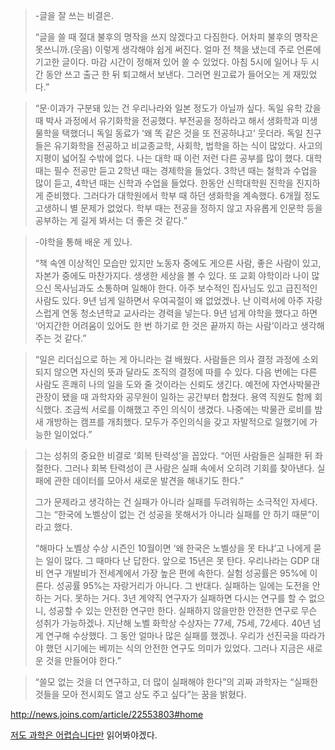 



> -글을 잘 쓰는 비결은.   
>
> 
>
> “글을 쓸 때 절대 불후의 명작을 쓰지 않겠다고 다짐한다.  어차피 불후의 명작은 못쓰니까.(웃음) 이렇게 생각해야 쉽게 써진다. 얼마 전 책을 냈는데 주로 언론에 기고한 글이다. 마감 시간이 정해져 있어 쓸 수 있었다. 아침 5시에 일어나 두 시간 동안 쓰고 출근 한 뒤 퇴고해서 보낸다. 그러면 원고료가 들어오는 게 재밌었다.” 





>  “문·이과가 구분돼 있는 건 우리나라와 일본 정도가 아닐까 싶다. 독일 유학 갔을 때 박사 과정에서 유기화학을 전공했다. 부전공을 정하라고 해서 생화학과 미생물학을 택했더니 독일 동료가 ‘왜 똑 같은 것을 또 전공하냐고’ 웃더라. 독일 친구들은 유기화학을 전공하고 비교종교학, 사회학, 법학을 하는 식이 많았다. 사고의 지평이 넓어질 수밖에 없다. 나는 대학 때 이런 저런 다른 공부를 많이 했다. 대학 때는 필수 전공만 듣고 2학년 때는 경제학을 들었다. 3학년 때는 철학과 수업을 많이 듣고, 4학년 때는 신학과 수업을 들었다. 한동안 신학대학원 진학을 진지하게 준비했다. 그러다가 대학원에서 학부 때 하던 생화학을 계속했다. 6개월 정도 고생하니 별 문제가 없었다. 학부 때는 전공을 정하지 않고 자유롭게 인문학 등을 공부하는 게 길게 봐서는 더 좋은 것 같다.”  





> -야학을 통해 배운 게 있나.   
>
> 
>
> “책 속엔 이상적인 모습만 있지만 노동자 중에도 게으른 사람,  좋은 사람이 있고, 자본가 중에도 마찬가지다. 생생한 세상을 볼 수 있다. 또 교회 야학이라 나이 많으신 목사님과도 소통하며 일해야 한다. 아주 보수적인 집사님도 있고 급진적인 사람도 있다. 9년 넘게 일하면서 우여곡절이 왜 없었겠나. 난 이력서에 아주 자랑스럽게 연동 청소년학교 교사라는 경력을 넣는다. 9년 넘게 야학을 했다고 하면 ‘어지간한 어려움이 있어도 한 번 하기로 한 것은 끝까지 하는 사람’이라고 생각해주는 것 같다.” 





>  “일은 리더십으로 하는 게 아니라는 걸 배웠다. 사람들은 의사 결정 과정에 소외되지 않으면 자신의 뜻과 달라도 조직의 결정에 따를 수 있다. 다음 번에는 다른 사람도 흔쾌히 나의 일을 도와 줄 것이라는 신뢰도 생긴다. 예전에 자연사박물관 관장이 됐을 때 과학자와 공무원이 일하는 공간부터 합쳤다. 용역 직원도 함께 회식했다. 조금씩 서로를 이해했고 주인 의식이 생겼다. 나중에는 박물관 로비를 밤새 개방하는 캠프를 개최했다. 모두가 주인의식을 갖고 자발적으로 일했기에 가능한 일이었다.”  





> 그는 성취의 중요한 비결로 ‘회복 탄력성’을 꼽았다. “어떤 사람들은 실패한 뒤 좌절한다. 그러나 회복 탄력성이 큰 사람은 실패 속에서 오히려 기회를 찾아낸다. 실패에 관한 데이터를 모아서 새로운 발견을 해내기도 한다.”   
>
> 
>
> 그가 문제라고 생각하는 건 실패가 아니라 실패를 두려워하는 소극적인 자세다. 그는 “한국에 노벨상이 없는 건 성공을 못해서가 아니라 실패를 안 하기 때문”이라고 했다.  
>
> 
>
> “해마다 노벨상 수상 시즌인 10월이면 ‘왜 한국은 노벨상을 못 타냐’고 나에게 묻는 일이 많다. 그 때마다 난 답한다. 앞으로 15년은 못 탄다. 우리나라는 GDP 대비 연구 개발비가 전세계에서 가장 높은 편에 속한다. 실험 성공률은 95%에 이른다. 성공률 95%는 자랑거리가 아니다. 그 반대다.  실패하는 일에는 도전을 안 하는 거다. 못하는 거다. 3년 계약직 연구자가 실패하면 다시는 연구를 할 수 없으니, 성공할 수 있는 안전한 연구만 한다. 실패하지 않을만한 안전한 연구로 무슨 성취가 가능하겠나. 지난해 노벨 화학상 수상자는 77세, 75세, 72세다. 40년 넘게 연구해 수상했다. 그 동안 얼마나 많은 실패를 했겠나. 우리가 선진국을 따라가야 했던 시기에는 베끼는 식의 안전한 연구도 의미가 있었다. 그러나 지금은 새로운 것을 만들어야 한다.”





> “쓸모 없는 것을 더 연구하고,  더 많이 실패해야 한다”의 괴짜 과학자는 “실패한 것들을 모아 전시회도 열고 상도 주고 싶다”는 꿈을 밝혔다. 



http://news.joins.com/article/22553803#home





[저도 과학은 어렵습니다만](http://www.kyobobook.co.kr/product/detailViewKor.laf?ejkGb=KOR&mallGb=KOR&barcode=9791196250515&orderClick=LET&Kc=) 읽어봐야겠다.